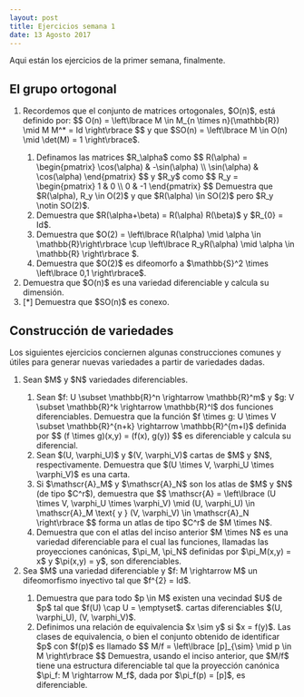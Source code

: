 ```yaml
---
layout: post
title: Ejercicios semana 1
date: 13 Agosto 2017
---
```


Aqui están los ejercicios de la primer semana, finalmente.


## El grupo ortogonal

<ol>
    <li>
        <div class='ejercicio'>
            Recordemos que el conjunto de matrices ortogonales, $O(n)$, está definido por:
            $$
                O(n) = \left\lbrace M \in M_{n \times n}(\mathbb{R}) \mid M M^* = Id \right\rbrace
            $$
            y que $SO(n) = \left\lbrace M \in O(n) \mid \det(M) = 1 \right\rbrace$.
            <ol>
                <li> Definamos las matrices $R_\alpha$ como
                    $$
                        R(\alpha) = \begin{pmatrix}
                            \cos(\alpha) & -\sin(\alpha) \\
                            \sin(\alpha) & \cos(\alpha)
                        \end{pmatrix}
                    $$
                    y $R_y$ como
                    $$
                        R_y = \begin{pmatrix}
                            1 & 0 \\
                            0 & -1
                        \end{pmatrix}
                    $$
                    Demuestra que $R(\alpha), R_y \in O(2)$ y que $R(\alpha) \in SO(2)$ pero $R_y \notin SO(2)$.</li>
                <li> Demuestra que $R(\alpha+\beta) = R(\alpha) R(\beta)$ y $R_{0} = Id$.</li>
                <li> Demuestra que $O(2) = \left\lbrace R(\alpha) \mid \alpha \in \mathbb{R}\right\rbrace \cup \left\lbrace R_yR(\alpha) \mid \alpha \in \mathbb{R} \right\rbrace $.</li>
                <li> Demuestra que $O(2)$ es difeomorfo a $\mathbb{S}^2 \times \left\lbrace 0,1 \right\rbrace$.</li>
            </ol>
        </div>
    </li>
    <li>
        <div class='ejercicio'>
            Demuestra que $O(n)$ es una variedad diferenciable y calcula su dimensión.
        </div>
    </li>
    <li>    
        <div class='ejercicio'>[*]
            Demuestra que $SO(n)$ es conexo.    
        </div>
    </li>
</ol>

## Construcción de variedades

Los siguientes ejercicios conciernen algunas construcciones comunes y útiles para generar nuevas variedades a partir de variedades dadas.
<ol>
    <li>
        <div class='ejercicio'>
            Sean $M$ y $N$ variedades diferenciables. 
            <ol>
                <li> Sean $f: U \subset \mathbb{R}^n \rightarrow \mathbb{R}^m$ y $g: V \subset \mathbb{R}^k \rightarrow \mathbb{R}^l$ dos funciones
                diferenciables. Demuestra que la función $f \times g: U \times V \subset \mathbb{R}^{n+k} \rightarrow \mathbb{R}^{m+l}$ definida
                por
                $$
                    (f \times g)(x,y) = (f(x), g(y))
                $$
                es diferenciable y calcula su diferencial. </li>
                <li> Sean $(U, \varphi_U)$ y $(V, \varphi_V)$ cartas de $M$ y $N$, respectivamente. Demuestra que $(U \times V, \varphi_U \times \varphi_V)$ es una carta. </li>
                <li> Si $\mathscr{A}_M$ y $\mathscr{A}_N$ son los atlas de $M$ y $N$ (de tipo $C^r$), demuestra que 
                $$
                    \mathscr{A} = \left\lbrace (U \times V, \varphi_U \times \varphi_V) \mid (U, \varphi_U) \in \mathscr{A}_M \text{ y } (V, \varphi_V) \in \mathscr{A}_N  \right\rbrace
                $$
                forma un atlas de tipo $C^r$ de $M \times N$. </li>
                <li> Demuestra que con el atlas del inciso anterior $M \times N$ es una variedad diferenciable para el cual las funciones, llamadas
                las proyecciones canónicas, $\pi_M, \pi_N$ definidas por $\pi_M(x,y) = x$ y $\pi(x,y) = y$, son diferenciables. </li>  
            </ol>
        </div>
    </li>
    <li>
        <div class='ejercicio'>
            Sea $M$ una variedad diferenciable y $f: M \rightarrow M$ un difeomorfismo inyectivo tal que $f^{2} = Id$.
            <ol>
                <li> Demuestra que para todo $p \in M$ existen una vecindad $U$ de $p$ tal que $f(U) \cap U = \emptyset$.
                    cartas diferenciables $(U, \varphi_U), (V, \varphi_V)$.</li>    
                <li> Definimos una relación de equivalencia $x \sim y$ si $x = f(y)$. Las clases de equivalencia, o bien el conjunto
                    obtenido de identificar $p$ con $f(p)$ es llamado
                    $$
                        M/f = \left\lbrace [p]_{\sim} \mid p \in M \right\rbrace
                    $$
                    Demuestra, usando el inciso anterior, que $M/f$ tiene una estructura diferenciable tal que la proyección canónica
                    $\pi_f: M \rightarrow M_f$, dada por $\pi_f(p) = [p]$, es diferenciable.</li>
            </ol>
        </div>
    </li>
</ol>